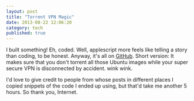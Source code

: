 ```yaml
---
layout: post
title: "Torrent VPN Magic"
date: 2013-08-22 12:06:20
category: tech
published: true
---
```


I built something! Eh, coded. Well, applescript more feels like telling a story than coding, to be honest. Anyway, it's all on [GitHub](https://github.com/tschoof/VPN-Torrent-Magic). Short version: It makes sure that you don't torrent all those Ubuntu images while your super secure VPN is disconnected by accident. wink wink.

I'd love to give credit to people from whose posts in different places I copied snippets of the code I ended up using, but that'd take me another 5 hours. So thank you, Internet. 